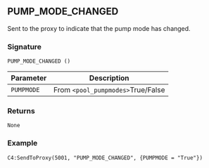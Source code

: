 ## PUMP\_MODE\_CHANGED

Sent to the proxy to indicate that the pump mode has changed.


### Signature

`PUMP_MODE_CHANGED ()`


| Parameter | Description |
| --- | --- |
| `PUMPMODE` | From `<pool_pumpmodes>`True/False |


### Returns

`None`


### Example

`C4:SendToProxy(5001, "PUMP_MODE_CHANGED", {PUMPMODE = "True"})`
